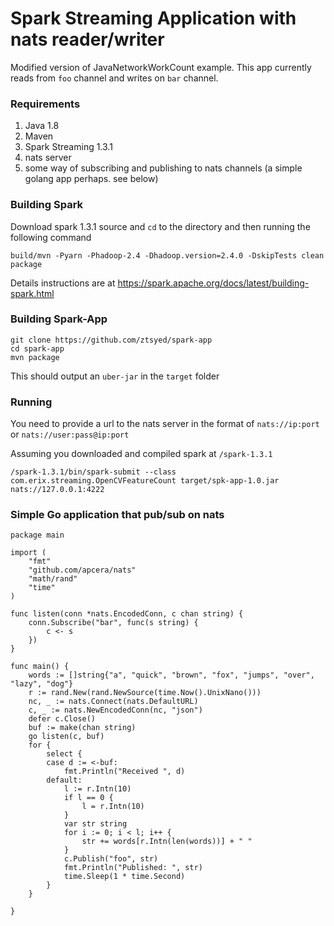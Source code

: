 # Spark Streaming Application with nats reader/writer

Modified version of JavaNetworkWorkCount example. This app currently reads from `foo` channel and writes on `bar` channel.

### Requirements
1. Java 1.8
2. Maven
3. Spark Streaming 1.3.1
4. nats server
5. some way of subscribing and publishing to nats channels (a simple golang app perhaps. see below)

### Building Spark

Download spark 1.3.1 source and `cd` to the directory and then running the following command
```
build/mvn -Pyarn -Phadoop-2.4 -Dhadoop.version=2.4.0 -DskipTests clean package
```
Details instructions are at https://spark.apache.org/docs/latest/building-spark.html

### Building Spark-App

```
git clone https://github.com/ztsyed/spark-app
cd spark-app
mvn package
```

This should output an `uber-jar` in the `target` folder

### Running
You need to provide a url to the nats server in the format of `nats://ip:port` or `nats://user:pass@ip:port`

Assuming you downloaded and compiled spark at `/spark-1.3.1`
```
/spark-1.3.1/bin/spark-submit --class com.erix.streaming.OpenCVFeatureCount target/spk-app-1.0.jar nats://127.0.0.1:4222
```

### Simple Go application that pub/sub on nats

```
package main

import (
	"fmt"
	"github.com/apcera/nats"
	"math/rand"
	"time"
)

func listen(conn *nats.EncodedConn, c chan string) {
	conn.Subscribe("bar", func(s string) {
		c <- s
	})
}

func main() {
	words := []string{"a", "quick", "brown", "fox", "jumps", "over", "lazy", "dog"}
	r := rand.New(rand.NewSource(time.Now().UnixNano()))
	nc, _ := nats.Connect(nats.DefaultURL)
	c, _ := nats.NewEncodedConn(nc, "json")
	defer c.Close()
	buf := make(chan string)
	go listen(c, buf)
	for {
		select {
		case d := <-buf:
			fmt.Println("Received ", d)
		default:
			l := r.Intn(10)
			if l == 0 {
				l = r.Intn(10)
			}
			var str string
			for i := 0; i < l; i++ {
				str += words[r.Intn(len(words))] + " "
			}
			c.Publish("foo", str)
			fmt.Println("Published: ", str)
			time.Sleep(1 * time.Second)
		}
	}

}
```